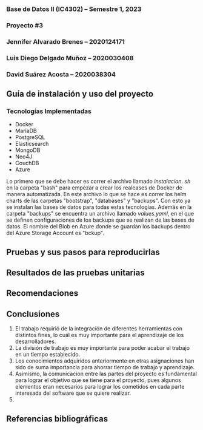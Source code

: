 ### **Base de Datos II (IC4302)** – Semestre 1, 2023
### **Proyecto #3** 
### Jennifer Alvarado Brenes – 2020124171
### Luis Diego Delgado Muñoz – 2020030408
### David Suárez Acosta – 2020038304

## **Guía de instalación y uso del proyecto**

### Tecnologías Implementadas

- Docker
- MariaDB
- PostgreSQL
- Elasticsearch
- MongoDB
- Neo4J
- CouchDB
- Azure
 

Lo primero que se debe hacer es correr el archivo llamado *instalacion. sh* en la carpeta "bash" para empezar a crear los realeases de Docker de manera automatizada. En este archivo lo que se hace es correr los helm charts de las carpetas "bootstrap", "databases" y "backups". Con esto ya se instalan las bases de datos para todas estas tecnologías. Además en la carpeta "backups" se encuentra un archivo llamado *values.yaml*, en el que se definen configuraciones de los backups que se realizan de las bases de datos. El nombre del Blob en Azure donde se guardan los backups dentro del Azure Storage Account es "bckup". 

## **Pruebas y sus pasos para reproducirlas**

## **Resultados de las pruebas unitarias**

## **Recomendaciones**

## **Conclusiones**

1. El trabajo requirió de la integración de diferentes herramientas con distintos fines, lo cuál es muy importante para el aprendizaje de los desarrolladores.
2. La división de trabajo es muy importante para poder acabar el trabajo en un tiempo establecido.
3. Los conocimientos adquiridos anteriormente en otras asignaciones han sido de suma importancia para ahorrar tiempo de trabajo y aprendizaje.
4.  Asimismo, la comunicacion entre las partes del proyecto es fundamental para lograr el objetivo que se tiene para el proyecto, pues algunos elementos eran necesarios para lograr los cometidos en cada parte interesada del software que se quiere realizar.
5.  
## **Referencias bibliográficas**